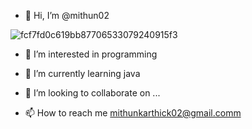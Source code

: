- 👋 Hi, I’m @mithun02

![fcf7fd0c619bb87706533079240915f3](https://user-images.githubusercontent.com/92502966/197322719-4d004047-ef59-43d1-b627-c46a79089c34.gif)
- 👀 I’m interested in programming

- 🌱 I’m currently learning java
- 💞️ I’m looking to collaborate on ...
- 📫 How to reach me mithunkarthick02@gmail.comm

<!---
mithun02/mithun02 is a ✨ special ✨ repository because its `README.md` (this file) appears on your GitHub profile.
You can click the Preview link to take a look at your changes.
--->

